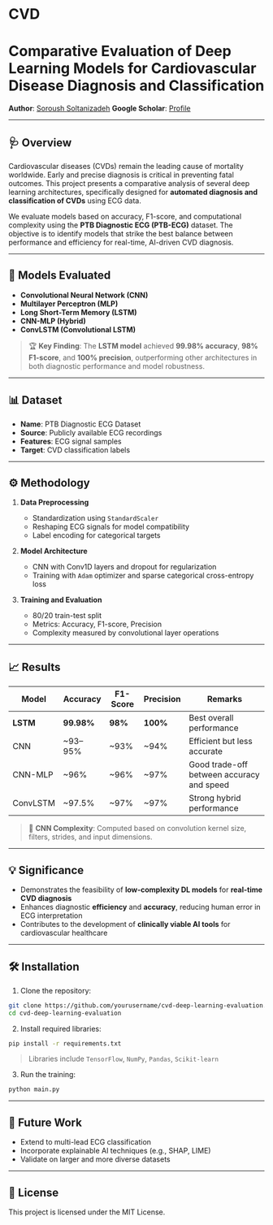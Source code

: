 # CVD

# Comparative Evaluation of Deep Learning Models for Cardiovascular Disease Diagnosis and Classification

**Author**: [Soroush Soltanizadeh](https://www.linkedin.com/in/soroush-soltanizadeh-1136892b6/)
**Google Scholar**: [Profile](https://scholar.google.com/citations?user=ARKNJYwAAAAJ&hl=en)

---

## 🩺 Overview

Cardiovascular diseases (CVDs) remain the leading cause of mortality worldwide. Early and precise diagnosis is critical in preventing fatal outcomes. This project presents a comparative analysis of several deep learning architectures, specifically designed for **automated diagnosis and classification of CVDs** using ECG data.

We evaluate models based on accuracy, F1-score, and computational complexity using the **PTB Diagnostic ECG (PTB-ECG)** dataset. The objective is to identify models that strike the best balance between performance and efficiency for real-time, AI-driven CVD diagnosis.

---

## 🧠 Models Evaluated

* **Convolutional Neural Network (CNN)**
* **Multilayer Perceptron (MLP)**
* **Long Short-Term Memory (LSTM)**
* **CNN-MLP (Hybrid)**
* **ConvLSTM (Convolutional LSTM)**

> 🏆 **Key Finding**: The **LSTM model** achieved **99.98% accuracy**, **98% F1-score**, and **100% precision**, outperforming other architectures in both diagnostic performance and model robustness.

---

## 📊 Dataset

* **Name**: PTB Diagnostic ECG Dataset
* **Source**: Publicly available ECG recordings
* **Features**: ECG signal samples
* **Target**: CVD classification labels

---

## ⚙️ Methodology

1. **Data Preprocessing**

   * Standardization using `StandardScaler`
   * Reshaping ECG signals for model compatibility
   * Label encoding for categorical targets

2. **Model Architecture**

   * CNN with Conv1D layers and dropout for regularization
   * Training with `Adam` optimizer and sparse categorical cross-entropy loss

3. **Training and Evaluation**

   * 80/20 train-test split
   * Metrics: Accuracy, F1-score, Precision
   * Complexity measured by convolutional layer operations

---

## 📈 Results

| Model    | Accuracy   | F1-Score | Precision | Remarks                                   |
| -------- | ---------- | -------- | --------- | ----------------------------------------- |
| **LSTM** | **99.98%** | **98%**  | **100%**  | Best overall performance                  |
| CNN      | \~93–95%   | \~93%    | \~94%     | Efficient but less accurate               |
| CNN-MLP  | \~96%      | \~96%    | \~97%     | Good trade-off between accuracy and speed |
| ConvLSTM | \~97.5%    | \~97%    | \~97%     | Strong hybrid performance                 |

> 🧮 **CNN Complexity**: Computed based on convolution kernel size, filters, strides, and input dimensions.

---

## 💡 Significance

* Demonstrates the feasibility of **low-complexity DL models** for **real-time CVD diagnosis**
* Enhances diagnostic **efficiency** and **accuracy**, reducing human error in ECG interpretation
* Contributes to the development of **clinically viable AI tools** for cardiovascular healthcare

---

## 🛠 Installation

1. Clone the repository:

```bash
git clone https://github.com/yourusername/cvd-deep-learning-evaluation.git
cd cvd-deep-learning-evaluation
```

2. Install required libraries:

```bash
pip install -r requirements.txt
```

> Libraries include `TensorFlow`, `NumPy`, `Pandas`, `Scikit-learn`

3. Run the training:

```bash
python main.py
```

---

## 📌 Future Work

* Extend to multi-lead ECG classification
* Incorporate explainable AI techniques (e.g., SHAP, LIME)
* Validate on larger and more diverse datasets

---

## 📄 License

This project is licensed under the MIT License.
